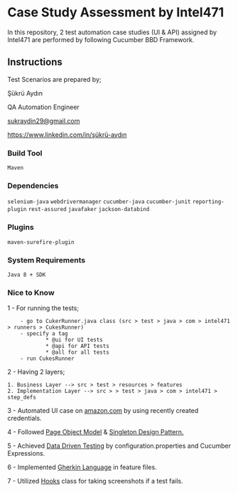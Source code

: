 # Case Study Assessment by Intel471

In this repository, 2 test automation case studies (UI & API) assigned by Intel471 are performed by following Cucumber BBD Framework.  

## Instructions
Test Scenarios are prepared by;

Şükrü Aydın

QA Automation Engineer

sukraydin29@gmail.com

https://www.linkedin.com/in/şükrü-aydın

### Build Tool
```Maven```

### Dependencies
```selenium-java```
```webdrivermanager```
```cucumber-java```
```cucumber-junit```
```reporting-plugin```
```rest-assured```
```javafaker```
```jackson-databind```

### Plugins
```maven-surefire-plugin```

### System Requirements
```Java 8 + SDK```

### Nice to Know
1 - For running the tests;

        - go to CukerRunner.java class (src > test > java > com > intel471 > runners > CukesRunner)
        - specify a tag
                * @ui for UI tests
                * @api for API tests
                * @all for all tests
        - run CukesRunner
    
2 - Having 2 layers;

    1. Business Layer --> src > test > resources > features
    2. Implementation Layer --> src > > test > java > com > intel471 > step_defs
3 - Automated UI case on <ins>amazon.com</ins> by using recently created credentials.

4 - Followed  <ins>Page Object Model</ins> & <ins>Singleton Design Pattern.</ins>

5 - Achieved <ins>Data Driven Testing</ins> by configuration.properties and Cucumber Expressions.

6 - Implemented <ins>Gherkin Language</ins> in feature files.

7 - Utilized <ins>Hooks</ins> class for taking screenshots if a test fails.


